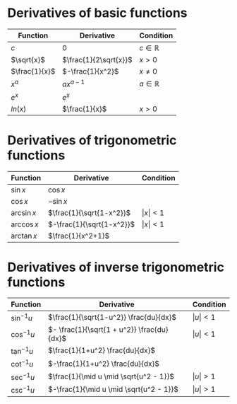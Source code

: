 # Derivatives of basic functions

| Function      | Derivative            | Condition        |
| ------------- | --------------------- | ---------------- |
| $c$           | 0                     | $c\in\mathbb{R}$ |
| $\sqrt{x}$    | $\frac{1}{2\sqrt{x}}$ | $x > 0$          |
| $\frac{1}{x}$ | $-\frac{1}{x^2}$      | $x \ne 0$        |
| $x^a$         | $ax^{a-1}$            | $a\in\mathbb{R}$ |
| $e^x$         | $e^x$                 |                  |
| $ln(x)$       | $\frac{1}{x}$         | $x > 0$          |

# Derivatives of trigonometric functions

| Function    | Derivative                | Condition   |
| ----------- | ------------------------- | ----------- |
| $\sin x$    | $\cos x$                  |             |
| $\cos x$    | $-\sin x$                 |             |
| $\arcsin x$ | $\frac{1}{\sqrt{1-x^2}}$  | $\|x\| < 1$ |
| $\arccos x$ | $-\frac{1}{\sqrt{1-x^2}}$ | $\|x\| < 1$ |
| $\arctan x$ | $\frac{1}{x^2+1}$         |             |

# Derivatives of inverse trigonometric functions
| Function       | Derivative                                 | Condition     |
| -------------- | ------------------------------------------ | ------------- |
| $\sin^{-1} u$  | $\frac{1}{\sqrt{1-u^2}} \frac{du}{dx}$     | $\| u \| < 1$ |
| $\cos^{-1}{u}$ | $- \frac{1}{\sqrt{1 + u^2}} \frac{du}{dx}$ | $\| u \| < 1$ |
| $\tan^{-1}u$   | $\frac{1}{1+u^2} \frac{du}{dx}$            |               |
| $\cot^{-1}u$   | $-\frac{1}{1+u^2} \frac{du}{dx}$           |               |
| $\sec^{-1}u$   | $\frac{1}{\mid u \mid \sqrt{u^2 - 1}}$     | $\| u \| > 1$ |
| $\csc^{-1}u$   | $-\frac{1}{\mid u \mid \sqrt{u^2 - 1}}$    | $\| u \| > 1$ |
